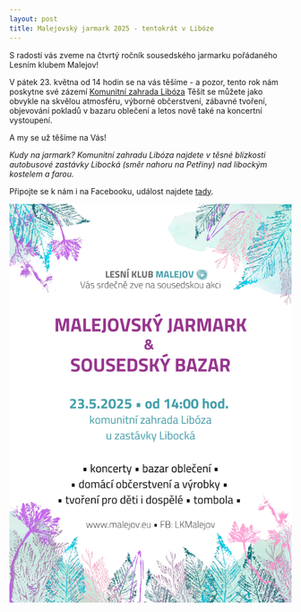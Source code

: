 ```yaml
---
layout: post
title: Malejovský jarmark 2025 - tentokrát v Libóze
---
```


S radostí vás zveme na čtvrtý ročník sousedského jarmarku pořádaného Lesním klubem Malejov!

V pátek 23. května od 14 hodin se na vás těšíme - a pozor, tento rok nám poskytne své zázemí [Komunitní zahrada Libóza](https://www.facebook.com/ZahradaLiboza/) Těšit se můžete jako obvykle na skvělou atmosféru, výborné občerstvení, zábavné tvoření, objevování pokladů v bazaru oblečení a letos nově také na koncertní vystoupení.

A my se už těšíme na Vás!


*Kudy na jarmark? Komunitní zahradu Libóza najdete v těsné blízkosti autobusové zastávky Libocká (směr nahoru na Petřiny) nad libockým kostelem a farou.*

Připojte se k nám i na Facebooku, událost najdete [tady](https://fb.me/e/2ZXPrSom7).

![Malejovský jarmark 2025 je za dveřmi!](/assets/article_images/Jarmark2025_FINAL.jpg)
